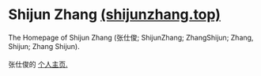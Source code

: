 # Shijun Zhang [(shijunzhang.top)](https://www.shijunzhang.top)
The Homepage of Shijun Zhang (张仕俊; ShijunZhang; ZhangShijun; Zhang, Shijun; Zhang Shijun). 
<br> <br>
张仕俊的 <a href="https://www.shijunzhang.top">个人主页.</a>
